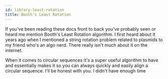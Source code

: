 ```yaml
---
id: library-least-rotation
title: Booth's Least Rotation
---
```


If you've been reading these docs front to back you've probably seen or heard me mention Booth's Least Rotation algorithm. I first heard about it years ago when I mentioned a string rotation problem related to plasmids to my friend who's an algo nerd. There really isn't much about it on the internet.

When it comes to circular sequences it's a super useful algorithm to have and essentially makes it so you can always quickly and easily align a circular sequence. I'll be honest with you. I didn't have enough time 